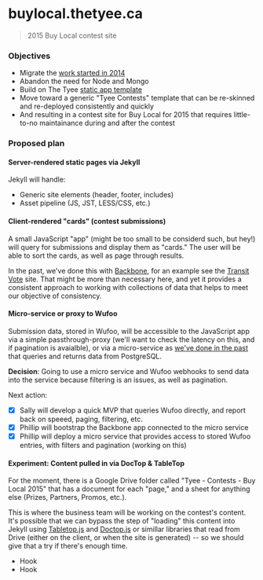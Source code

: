 # buylocal.thetyee.ca

> 2015 Buy Local contest site

### Objectives

* Migrate the [work started in 2014](https://github.com/TheTyee/buylocal)
* Abandon the need for Node and Mongo
* Build on The Tyee [static app template](https://github.com/TheTyee/static-app-template)
* Move toward a generic "Tyee Contests" template that can be re-skinned and re-deployed consistently and quickly
* And resulting in a contest site for Buy Local for 2015 that requires little-to-no maintainance during and after the contest

### Proposed plan

#### Server-rendered static pages via Jekyll

Jekyll will handle:

* Generic site elements (header, footer, includes)
* Asset pipeline (JS, JST, LESS/CSS, etc.)

#### Client-rendered "cards" (contest submissions)

A small JavaScript "app" (might be too small to be considerd such, but hey!) will query for submissions and display them as "cards." The user will be able to sort the cards, as well as page through results.

In the past, we've done this with [Backbone](http://backbonejs.org/), for an example see the [Transit Vote](https://github.com/TheTyee/transit-vote.thetyee.ca) site. That might be more than necessary here, and yet it provides a consistent approach to working with collections of data that helps to meet our objective of consistency.

#### Micro-service or proxy to Wufoo

Submission data, stored in Wufoo, will be accessible to the JavaScript app via a simple passthrough-proxy (we'll want to check the latency on this, and if pagination is avaialble), or via a micro-service as [we've done in the past](https://github.com/phillipadsmith/widgets.thetyee.ca) that queries and returns data from PostgreSQL.

**Decision**: Going to use a micro service and Wufoo webhooks to send data into the service because filtering is an issues, as well as pagination.

Next action:
- [X] Sally will develop a quick MVP that queries Wufoo directly, and report back on speeed, paging, filtering, etc.
- [X] Phillip will bootstrap the Backbone app connected to the micro service
- [X] Phillip will deploy a micro service that provides access to stored Wufoo entries, with filters and pagination (working on this)

#### Experiment: Content pulled in via DocTop & TableTop

For the moment, there is a Google Drive folder called "Tyee - Contests - Buy Local 2015" that has a document for each "page," and a sheet for anything else (Prizes, Partners, Promos, etc.). 

This is where the business team will be working on the contest's content. It's possible that we can bypass the step of "loading" this content into Jekyll using [Tabletop.js](https://github.com/jsoma/tabletop) and [Doctop.js](https://github.com/times/doctop) or simillar libraries that read from Drive (either on the client, or when the site is generated) -- so we should give that a try if there's enough time.


* Hook
* Hook
